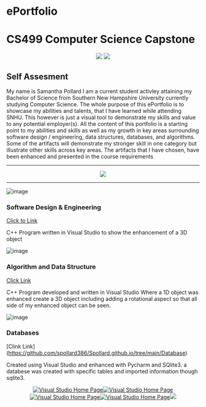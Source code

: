 # ePortfolio

# CS499 Computer Science Capstone   

<div style="text-align: center;">
    <a href="https://spollard386.github.io/ePortfolio" title="ePortfolio Home Page"><img src="https://img.shields.io/badge/Home-ePortfolio-blue.svg?style=for-the-badge&logo=homeassistant" /></a>
 <a href="https://spollard386.github.io/ePortfolio" title="GitHub Pages Home Page"><img src="https://img.shields.io/badge/page builder-GitHub Pages-green.svg?style=for-the-badge&logo=homeassistant" /></a>
</div>
 
 ## Self Assesment
 
 
 
 My name is Samantha Pollard I am a current student activley attaining my Bachelor of Science from Southern New Hampshire University currently studying Computer Science. The whole purpose of this ePortfolio is to showcase my abilities and talents, that I have learned while attending SNHU. This however is just a visual tool to demonstrate my skills and value to any potential employer(s). All the content of this portfolio is a starting point to my abilities and skills as well as my growth in key areas surrounding software design / engineering, data structures, databases, and algorithms.
Some of the artifacts will demonstrate my stronger skill in one category but illustrate other skills across key areas. The artifacts that I have chosen, have been enhanced and presented in the course requirements

---

<div style="text-align: center;">
    <a href="https://spollard386.github.io/ePortfolio" title="ePortfolio Home Page"><img src="https://img.shields.io/badge/Home-ePortfolio-blue.svg?style=for-the-badge&logo=homeassistant" /></a>
</div>

---

![image](https://github.com/spollard386/Spollard.github.io/assets/108440724/0f5bd618-b015-4183-a7b5-bc15a58f6acf)

### Software Design & Engineering
[Click to Link](https://github.com/spollard386/Spollard.github.io/tree/main/Software%20Design%20and%20Engineering)

C++ Program written in Visual Studio
to show the enhancement of a 3D object 


![image](https://github.com/spollard386/Spollard.github.io/assets/108440724/6ef18b8a-e6a8-4b8f-9dba-64506b01d6af)

### Algorithm and Data Structure
[Click Link](https://github.com/spollard386/Spollard.github.io/tree/main/Algorithm%20and%20Data%20Structure)

C++ Program developed and written in Visual Studio
Where a 1D object was enhanced create a 3D object 
including adding a rotational aspect so that all side 
of my enhanced object can be seen.


![image](https://github.com/spollard386/Spollard.github.io/assets/108440724/fff4ccb9-c5c8-40e5-83ea-2a7a47731656)

### Databases 
[Clink Link](<a>https://github.com/spollard386/Spollard.github.io/tree/main/Database</a>)

Created using Visual Studio and enhanced with Pycharm 
and SQlite3. a databese was created with specific tables 
and imported information though sqlite3.


<div style="text-align: center;">
    <a href="https://spollard386.github.io/Visual Studio" title="Visual Studio Home Page"><img src="https://img.shields.io/badge/Visual Studio-blue.svg?style=for-the-badge&logo=homeassistant",a href="https://spollard386.github.io/Database" title="Visual Studio Home Page"><img src="https://img.shields.io/badge/Databse-pink.svg?style=for-the-badge&logo=homeassistant",a href="https://spollard386.github.io/Database" title="Visual Studio Home Page"><img src="https://img.shields.io/badge/SNHU-green.svg?style=for-the-badge&logo=homeassistant",a href="https://spollard386.github.io/Database" title="Visual Studio Home Page"><img src="https://img.shields.io/badge/Algorithm and Data-orange.svg?style=for-the-badge&logo=homeassistant",a href="https://spollard386.github.io/Database" title="Visual Studio Home Page"><img src="https://img.shields.io/badge/Software Design-grey.svg?style=for-the-badge&logo=homeassistant"
</div>




